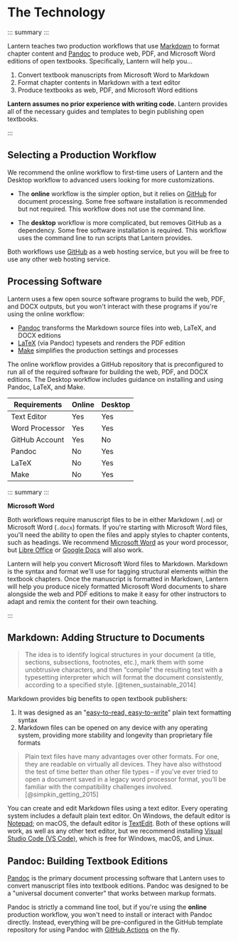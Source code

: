 # The Technology

::: summary :::

Lantern teaches two production workflows that use [Markdown](https://en.wikipedia.org/wiki/Markdown) to format chapter content and [Pandoc](https://pandoc.org/) to produce web, PDF, and Microsoft Word editions of open textbooks. Specifically, Lantern will help you...

1. Convert textbook manuscripts from Microsoft Word to Markdown
2. Format chapter contents in Markdown with a text editor
3. Produce textbooks as web, PDF, and Microsoft Word editions

**Lantern assumes no prior experience with writing code.** Lantern provides all of the necessary guides and templates to begin publishing open textbooks.

:::

## Selecting a Production Workflow

We recommend the online workflow to first-time users of Lantern and the Desktop workflow to advanced users looking for more customizations.

- The **online** workflow is the simpler option, but it relies on [GitHub](https://github.com/) for document processing. Some free software installation is recommended but not required. This workflow does not use the command line.

- The **desktop** workflow is more complicated, but removes GitHub as a dependency. Some free software installation is required. This workflow uses the command line to run scripts that Lantern provides.

Both workflows use [GitHub](https://github.com/) as a web hosting service, but you will be free to use any other web hosting service. 

## Processing Software

Lantern uses a few open source software programs to build the web, PDF, and DOCX outputs, but you won't interact with these programs if you're using the online workflow:

- [Pandoc](https://pandoc.org/) transforms the Markdown source files into web, LaTeX, and DOCX editions
- [LaTeX](https://www.latex-project.org/) (via Pandoc) typesets and renders the PDF edition
- [Make](https://www.gnu.org/software/make/) simplifies the production settings and processes

The online workflow provides a GitHub repository that is preconfigured to run all of the required software for building the web, PDF, and DOCX editions. The Desktop workflow includes guidance on installing and using Pandoc, LaTeX, and Make.

| Requirements   	| Online 	| Desktop 	|
|----------------	|--------	|---------	|
| Text Editor    	| Yes    	| Yes     	|
| Word Processor 	| Yes    	| Yes     	|
| GitHub Account 	| Yes    	| No      	|
| Pandoc         	| No     	| Yes     	|
| LaTeX          	| No     	| Yes     	|
| Make              | No        | Yes       |

::: summary :::

**Microsoft Word**

Both workflows require manuscript files to be in either Markdown (`.md`) or Microsoft Word (`.docx`) formats. If you're starting with Microsoft Word files, you'll need the ability to open the files and apply styles to chapter contents, such as headings. We recommend [Microsoft Word](https://www.microsoft.com/en-us/microsoft-365/word?rtc=1) as your word processor, but [Libre Office](https://www.libreoffice.org/) or [Google Docs](https://www.google.com/docs/about/) will also work. 

Lantern will help you convert Microsoft Word files to Markdown. Markdown is the syntax and format we'll use for tagging structural elements within the textbook chapters. Once the manuscript is formatted in Markdown, Lantern will help you produce nicely formatted Microsoft Word documents to share alongside the web and PDF editions to make it easy for other instructors to adapt and remix the content for their own teaching.

:::

## Markdown: Adding Structure to Documents

> The idea is to identify logical structures in your document (a title, sections, subsections, footnotes, etc.), mark them with some unobtrusive characters, and then “compile” the resulting text with a typesetting interpreter which will format the document consistently, according to a specified style. [@tenen_sustainable_2014]

Markdown provides big benefits to open textbook publishers:

1. It was designed as an "[easy-to-read, easy-to-write](https://daringfireball.net/projects/markdown/)" plain text formatting syntax
2. Markdown files can be opened on any device with any operating system, providing more stability and longevity than proprietary file formats

> Plain text files have many advantages over other formats. For one, they are readable on virtually all devices. They have also withstood the test of time better than other file types – if you’ve ever tried to open a document saved in a legacy word processor format, you’ll be familiar with the compatibility challenges involved.[@simpkin_getting_2015]

You can create and edit Markdown files using a text editor. Every operating system includes a default plain text editor. On Windows, the default editor is [Notepad](https://www.microsoft.com/en-us/p/windows-notepad/9msmlrh6lzf3?activetab=pivot:overviewtab); on macOS, the default editor is [TextEdit](https://support.apple.com/guide/textedit/welcome/mac). Both of these options will work, as well as any other text editor, but we recommend installing [Visual Studio Code (VS Code)](https://code.visualstudio.com/), which is free for Windows, macOS, and Linux.

## Pandoc: Building Textbook Editions

[Pandoc](https://pandoc.org/) is the primary document processing software that Lantern uses to convert manuscript files into textbook editions. Pandoc was designed to be a "universal document converter" that works between markup formats. 

Pandoc is strictly a command line tool, but if you're using the **online** production workflow, you won't need to install or interact with Pandoc directly. Instead, everything will be pre-configured in the GitHub template repository for using Pandoc with [GitHub Actions](https://github.com/features/actions) on the fly.